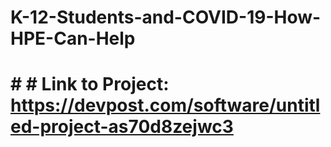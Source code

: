 # K-12-Students-and-COVID-19-How-HPE-Can-Help

# # # Link to Project: https://devpost.com/software/untitled-project-as70d8zejwc3
